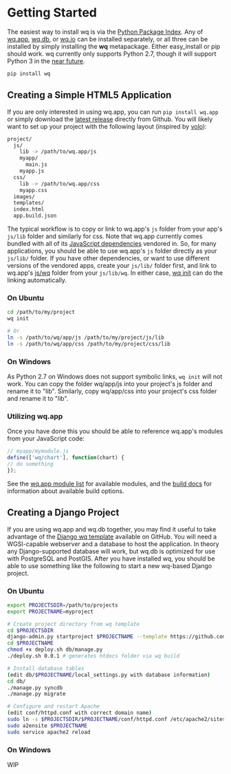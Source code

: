 Getting Started
===============

The easiest way to install wq is via the [Python Package Index].  Any of [wq.app], [wq.db], or [wq.io] can be installed separately, or all three can be installed by simply installing the **wq** metapackage.  Either easy_install or pip should work.  wq currently only supports Python 2.7, though it will support Python 3 in the [near future].

```bash
pip install wq
```

## Creating a Simple HTML5 Application

If you are only interested in using wq.app, you can run `pip install wq.app` or simply download the [latest release] directly from Github.  You will likely want to set up your project with the following layout (inspired by [volo]):
```bash
project/
  js/
    lib -> /path/to/wq.app/js
    myapp/
      main.js
    myapp.js
  css/
    lib -> /path/to/wq.app/css
    myapp.css
  images/
  templates/
  index.html
  app.build.json
```

The typical workflow is to copy or link to wq.app's `js` folder from your app's `js/lib` folder and similarly for css.  Note that wq.app currently comes bundled with all of its [JavaScript dependencies] vendored in.  So, for many applications, you should be able to use wq.app's `js` folder directly as your `js/lib/` folder.  If you have other dependencies, or want to use different versions of the vendored apps, create your `js/lib/` folder first, and link to wq.app's [js/wq] folder from your `js/lib/wq`.  In either case, [wq init] can do the linking automatically.

### On Ubuntu
```bash
cd /path/to/my/project
wq init

# Or
ln -s /path/to/wq/app/js /path/to/my/project/js/lib
ln -s /path/to/wq/app/css /path/to/my/project/css/lib
```
### On Windows
As Python 2.7 on Windows does not support symbolic links, `wq init` will not work.  You can copy the folder wq/app/js into your project's js folder and rename it to "lib".  Similarly, copy wq/app/css into your project's css folder and rename it to "lib".

### Utilizing wq.app
Once you have done this you should be able to reference wq.app's modules from your JavaScript code:
```javascript
// myapp/mymodule.js
define(['wq/chart'], function(chart) {
// do something
});
```
See the [wq.app module list] for available modules, and the [build docs] for information about available build options.

## Creating a Django Project

If you are using wq.app and wq.db together, you may find it useful to take advantage of the [Django wq template] available on GitHub.  You will need a WGSI-capable webserver and a database to host the application.  In theory any Django-supported database will work, but wq.db is optimized for use with PostgreSQL and PostGIS.  After you have installed wq, you should be able to use something like the following to start a new wq-based Django project.

### On Ubuntu
```bash
export PROJECTSDIR=/path/to/projects
export PROJECTNAME=myproject

# Create project directory from wq template
cd $PROJECTSDIR
django-admin.py startproject $PROJECTNAME --template https://github.com/wq/django-wq-template/archive/master.zip --extension py,json,conf,html,sh,js
cd $PROJECTNAME
chmod +x deploy.sh db/manage.py
./deploy.sh 0.0.1 # generates htdocs folder via wq build

# Install database tables
(edit db/$PROJECTNAME/local_settings.py with database information)
cd db/
./manage.py syncdb
./manage.py migrate

# Configure and restart Apache
(edit conf/httpd.conf with correct domain name)
sudo ln -s $PROJECTSDIR/$PROJECTNAME/conf/httpd.conf /etc/apache2/sites-available/$PROJECTNAME
sudo a2ensite $PROJECTNAME
sudo service apache2 reload
```

### On Windows
WIP

[Python Package Index]: https://pypi.python.org/pypi/wq
[wq.app]: http://wq.io/wq.app
[wq.db]: http://wq.io/wq.db
[wq.io]: http://wq.io/wq.io
[latest release]: https://github.com/wq/wq.app/releases
[js/wq]: http://wq.io/docs/app
[JavaScript dependencies]: http://wq.io/docs/third-party
[wq.app module list]: http://wq.io/docs/app
[Django wq template]: https://github.com/wq/django-wq-template
[wq init]: http://wq.io/docs/build
[wq build]: http://wq.io/docs/build
[near future]: https://github.com/wq/wq.db/issues/2
[volo]: http://volojs.org
[build docs]: http://wq.io/docs/build